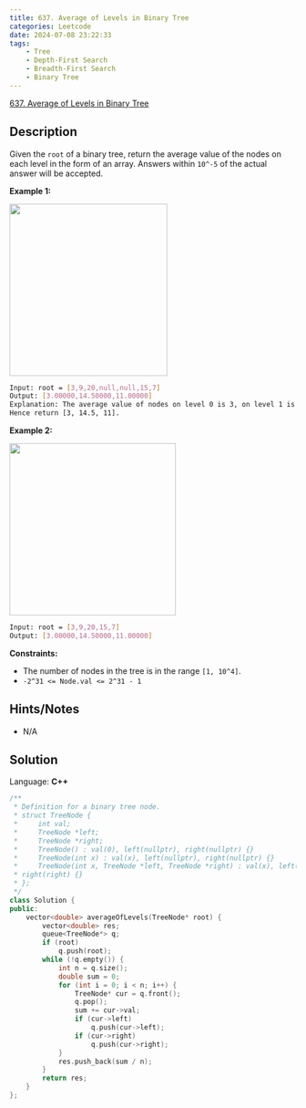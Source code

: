```yaml
---
title: 637. Average of Levels in Binary Tree
categories: Leetcode
date: 2024-07-08 23:22:33
tags:
    - Tree
    - Depth-First Search
    - Breadth-First Search
    - Binary Tree
---
```


[637. Average of Levels in Binary Tree](https://leetcode.com/problems/average-of-levels-in-binary-tree/description/)

## Description

Given the `root` of a binary tree, return the average value of the nodes on each level in the form of an array. Answers within `10^-5` of the actual answer will be accepted.

**Example 1:**

<img alt="" src="https://assets.leetcode.com/uploads/2021/03/09/avg1-tree.jpg" style="width: 277px; height: 302px;">

```bash
Input: root = [3,9,20,null,null,15,7]
Output: [3.00000,14.50000,11.00000]
Explanation: The average value of nodes on level 0 is 3, on level 1 is 14.5, and on level 2 is 11.
Hence return [3, 14.5, 11].
```

**Example 2:**

<img alt="" src="https://assets.leetcode.com/uploads/2021/03/09/avg2-tree.jpg" style="width: 292px; height: 302px;">

```bash
Input: root = [3,9,20,15,7]
Output: [3.00000,14.50000,11.00000]
```

**Constraints:**

- The number of nodes in the tree is in the range `[1, 10^4]`.
- `-2^31 <= Node.val <= 2^31 - 1`

## Hints/Notes

- N/A

## Solution

Language: **C++**

```C++
/**
 * Definition for a binary tree node.
 * struct TreeNode {
 *     int val;
 *     TreeNode *left;
 *     TreeNode *right;
 *     TreeNode() : val(0), left(nullptr), right(nullptr) {}
 *     TreeNode(int x) : val(x), left(nullptr), right(nullptr) {}
 *     TreeNode(int x, TreeNode *left, TreeNode *right) : val(x), left(left),
 * right(right) {}
 * };
 */
class Solution {
public:
    vector<double> averageOfLevels(TreeNode* root) {
        vector<double> res;
        queue<TreeNode*> q;
        if (root)
            q.push(root);
        while (!q.empty()) {
            int n = q.size();
            double sum = 0;
            for (int i = 0; i < n; i++) {
                TreeNode* cur = q.front();
                q.pop();
                sum += cur->val;
                if (cur->left)
                    q.push(cur->left);
                if (cur->right)
                    q.push(cur->right);
            }
            res.push_back(sum / n);
        }
        return res;
    }
};
```
